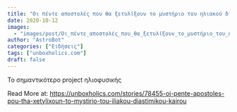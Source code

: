 ```yaml
---
title: "Οι πέντε αποστολές που θα ξετυλίξουν το μυστήριο του ηλιακού διαστημικού καιρού"
date: 2020-10-12
images:
  - "images/post/Οι_πέντε_αποστολές_που_θα_ξετυλίξουν_το_μυστήριο_του_ηλιακού_διαστημικού_καιρού.jpg"
author: "AstroBot"
categories: ["Ειδήσεις"]
tags: ["unboxholics.com"]
draft: false
---
```


Το σημαντικότερο project ηλιοφυσικής

Read More at: https://unboxholics.com/stories/78455-oi-pente-apostoles-pou-tha-xetylixoun-to-mystirio-tou-iliakou-diastimikou-kairou
